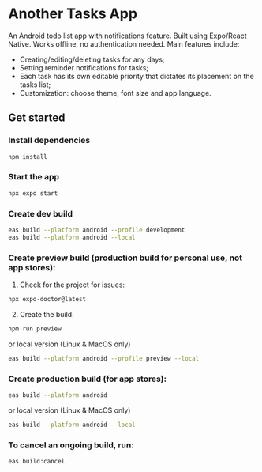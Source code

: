 # Another Tasks App

An Android todo list app with notifications feature. Built using Expo/React Native. Works offline, no authentication needed. Main features include:
- Creating/editing/deleting tasks for any days;
- Setting reminder notifications for tasks;
- Each task has its own editable priority that dictates its placement on the tasks list;
- Customization: choose theme, font size and app language.

## Get started

### Install dependencies

   ```bash
   npm install
   ```

### Start the app

   ```bash
   npx expo start
   ```

### Create dev build
   ```bash
   eas build --platform android --profile development
   eas build --platform android --local
   ```

### Create preview build (production build for personal use, not app stores):
1. Check for the project for issues:
```bash
npx expo-doctor@latest
```

2. Create the build:
```bash
npm run preview
```

or local version (Linux & MacOS only)
   ```bash
   eas build --platform android --profile preview --local
   ```

### Create production build (for app stores):
   ```bash
   eas build --platform android
   ``` 

or local version (Linux & MacOS only)
   ```bash
   eas build --platform android --local
   ```

### To cancel an ongoing build, run:
   ```bash
   eas build:cancel
   ```
